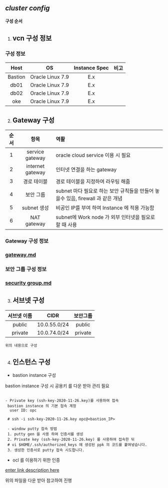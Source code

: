 ﻿## ***cluster config***

**구성 순서**

 1. ## vcn 구성 정보
### 구성 정보

|Host|OS|Instance Spec|비고|
|:--:|:--:|:--:|:--:|
|Bastion|Oracle Linux 7.9|E.x|
|db01|Oracle Linux 7.9|E.x|
|db02|Oracle Linux 7.9|E.x|
|oke|Oracle Linux 7.9|E.x|
 
 2. ## Gateway 구성 

 |순서|항목|역활|
|:--:|:--:|:---|
|1|service gateway|oracle cloud service 이용 시 필요| 
|2|internet gateway|인터넷 연결을 하는 gateway|
|3|경로 테이블|경로 테이블을 지정하여 라우팅 해줌|
|4|보안 그룹|subnet 마다 필요로 하는 보안 규칙들을 만들어 놓을수 있음, firewall 과 같은 개념|
|5|subnet 생성|비공인 IP를 부여 하여 Instance 에 적용 가능함|   
|6|NAT gateway|subnet에 Work node 가 외부 인터넷을 필요로 할 때 사용|
 
 
   ### Gateway 구성 정보
### [gateway.md](https://github.com/futuregen-icp/public/blob/main/gatway.md.md)


### 보안 그룹 구성 정보
### [security group.md](https://github.com/futuregen-icp/public/blob/main/security%20group.md.md)

3. ##  서브넷 구성 

|서브넷 이름|CIDR|보안그룹|
|:--:|:--:|:--:|
|public|10.0.55.0/24|public|
|private|10.0.74.0/24|private| 

	위의 내용으로 구성

4. ## 인스턴스 구성
- bastion instance 구성
 
 bastion instance 구성 시 공용키 를 다운 받아 관리 필요
 
```
 
- Private key (ssh-key-2020-11-26.key)를 사용하여 접속
 bastion instance 의 기본 접속 계정
  user ID: opc  
   
 # ssh -i ssh-key-2020-11-26.key opc@<bastion_IP>
 
 - window putty 접속 방법
 1. putty gen 을 사용 하여 인증서를 생성
 2. Private key (ssh-key-2020-11-26.key) 를 사용하여 접속한 뒤 
 # vi $HOME/.ssh/authorized_keys 에 생성된 ppk 의 코드를 붙여넣습니다.
 3. 생성한 인증서로 putty 접속 시도합니다.
 ```

- ocl 를 이용하기 위한 인증 

[enter link description here](https://drive.google.com/file/d/1-ww7Nh2Gco8HkSXMPxzN91r-0GR38hpz/view?usp=sharing)

위의 파일을 다운 받아 참고하여 진행


